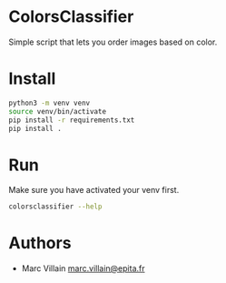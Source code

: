 ColorsClassifier
===

Simple script that lets you order images based on color.

# Install

```bash
python3 -m venv venv
source venv/bin/activate
pip install -r requirements.txt
pip install .
```

# Run

Make sure you have activated your venv first.

```bash
colorsclassifier --help
```

# Authors

* Marc Villain <marc.villain@epita.fr>

